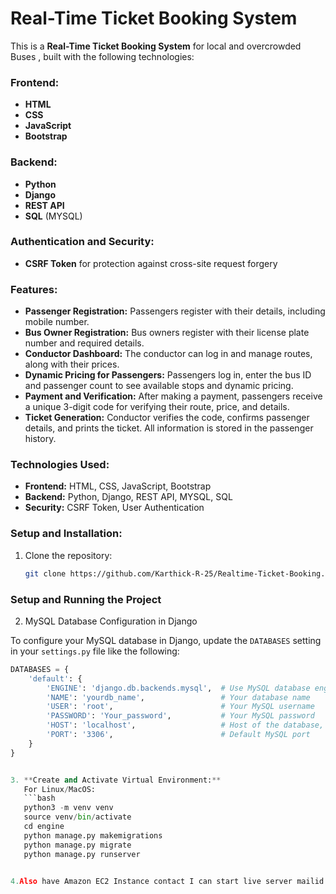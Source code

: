 # **Real-Time Ticket Booking System**

This is a **Real-Time Ticket Booking System** for local and overcrowded Buses  , built with the following technologies:

### **Frontend:**
- **HTML**
- **CSS**
- **JavaScript**
- **Bootstrap**

### **Backend:**
- **Python**
- **Django**
- **REST API**
- **SQL** (MYSQL)

### **Authentication and Security:**
- **CSRF Token** for protection against cross-site request forgery

### **Features:**
- **Passenger Registration:** Passengers register with their details, including mobile number.
- **Bus Owner Registration:** Bus owners register with their license plate number and required details.
- **Conductor Dashboard:** The conductor can log in and manage routes, along with their prices.
- **Dynamic Pricing for Passengers:** Passengers log in, enter the bus ID and passenger count to see available stops and dynamic pricing.
- **Payment and Verification:** After making a payment, passengers receive a unique 3-digit code for verifying their route, price, and details.
- **Ticket Generation:** Conductor verifies the code, confirms passenger details, and prints the ticket. All information is stored in the passenger history.

### **Technologies Used:**
- **Frontend:** HTML, CSS, JavaScript, Bootstrap
- **Backend:** Python, Django, REST API, MYSQL, SQL
- **Security:** CSRF Token, User Authentication

### **Setup and Installation:**

1. Clone the repository:
   ```bash
   git clone https://github.com/Karthick-R-25/Realtime-Ticket-Booking.git
### **Setup and Running the Project**
2. MySQL Database Configuration in Django

To configure your MySQL database in Django, update the `DATABASES` setting in your `settings.py` file like the following:

```python
DATABASES = {
    'default': {
        'ENGINE': 'django.db.backends.mysql',  # Use MySQL database engine
        'NAME': 'yourdb_name',                 # Your database name
        'USER': 'root',                        # Your MySQL username
        'PASSWORD': 'Your_password',           # Your MySQL password
        'HOST': 'localhost',                   # Host of the database, use 'localhost' or your server IP
        'PORT': '3306',                        # Default MySQL port
    }
}


3. **Create and Activate Virtual Environment:**
   For Linux/MacOS:
   ```bash
   python3 -m venv venv
   source venv/bin/activate
   cd engine
   python manage.py makemigrations
   python manage.py migrate
   python manage.py runserver


4.Also have Amazon EC2 Instance contact I can start live server mailid:karthickr2429@gmailcom








